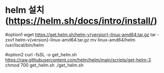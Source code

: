 # helm 설치 (https://helm.sh/docs/intro/install/)

#option1
wget https://get.helm.sh/helm-v{version}-linux-amd64.tar.gz
tar -zxvf helm-v{version}-linux-amd64.tar.gz
mv linux-amd64/helm /usr/local/bin/helm

#option2
curl -fsSL -o get_helm.sh https://raw.githubusercontent.com/helm/helm/main/scripts/get-helm-3
chmod 700 get_helm.sh
./get_helm.sh
